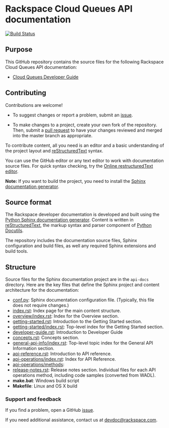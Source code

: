 # Rackspace Cloud Queues API documentation

[![Build Status](https://travis-ci.org/rackerlabs/docs-cloud-queues.svg?branch=master)](https://travis-ci.org/rackerlabs/docs-cloud-queues)


## Purpose

This GitHub repository contains the source files for the following Rackspace Cloud Queues API documentation:

* [Cloud Queues Developer Guide](https://developer.rackspace.com/docs/cloud-queues/v1/developer-guide/)

## Contributing

Contributions are welcome! 

* To suggest changes or report a problem, submit an [issue](https://github.com/rackerlabs/docs-cloud-queues/issues). 

* To make changes to a project, create your own fork of the repository. Then, submit a [pull 
request](https://github.com/rackerlabs/docs-cloud-queues/compare?expand=1) to have your changes reviewed 
and merged into the master branch as appropriate.

To contribute content, all you need is an editor and a 
basic understanding of the project layout and [reStructuredText](http://sphinx-doc.org/rest.html) syntax.

You can use the GitHub editor or any text editor to work with documentation source files. For quick syntax checking, try the 
[Online restructuredText editor](http://rst.ninjs.org/). 

**Note:** If you want to build the project, you need to install the [Sphinx documentation generator](http://www.sphinx-doc.org/en/stable/install.html). 

## Source format

The Rackspace developer documentation is developed and built using the [Python Sphinx documentation generator](http://sphinx-doc.org/). Content is 
written in [reStructuredText](http://sphinx-doc.org/rest.html), the markup syntax and parser component of 
[Python Docutils](http://docutils.sourceforge.net/index.html).

The repository includes the documentation source files, 
Sphinx configuration and build files, as well any required Sphinx 
extensions and build tools. 

## Structure

Source files for the Sphinx documentation project are in the ``api-docs`` directory. Here are the key files that define 
the Sphinx project and content architecture for the documentation: 

* [conf.py](https://github.com/rackerlabs/docs-cloud-queues/blob/master/api-docs/conf.py): Sphinx documentation configuration file. (Typically, this file does not require changes.)
* [index.rst](https://github.com/rackerlabs/docs-cloud-queues/blob/master/api-docs/index.rst): Index page for the main content structure.
* [overview/index.rst](https://github.com/rackerlabs/docs-cloud-queues/blob/master/api-docs/overview/index.rst): Index for the Overview section.
* [getting-started.rst](https://github.com/rackerlabs/docs-cloud-queues/blob/master/api-docs/getting-started.rst): Introduction to the Getting Started section. 
* [getting-started/index.rst](https://github.com/rackerlabs/docs-cloud-queues/blob/master/api-docs/getting-started/index.rst): Top-level index for the Getting Started section.
* [developer-guide.rst](https://github.com/rackerlabs/docs-cloud-queues/blob/master/api-docs/developer-guide.rst): Introduction to Developer Guide
* [concepts.rst](https://github.com/rackerlabs/docs-cloud-queues/blob/master/api-docs/concepts.rst): Concepts section.
* [general-api-info/index.rst](https://github.com/rackerlabs/docs-cloud-queues/blob/master/api-docs/general-api-info/index.rst): Top-level topic index for the General API Information section.
* [api-reference.rst](https://github.com/rackerlabs/docs-cloud-identity/blob/master/api-docs/api-reference.rst): Introduction to API reference.
* [api-operations/index.rst](https://github.com/rackerlabs/docs-cloud-queues/blob/master/api-docs/api-operations/index.rst): Index for API Reference.
* [api-operations/methods](https://github.com/rackerlabs/docs-cloud-queues/tree/master/api-docs/api-operations/methods): 
* [release-notes.rst](https://github.com/rackerlabs/docs-cloud-queues/blob/master/api-docs/release-notes.rst): Release notes section. 
Individual files for each API operations method, including code samples (converted from WADL).
* **make.bat**: Windows build script
* **Makefile**: Linux and OS X build

### Support and feedback

If you find a problem, open a GitHub [issue](https://github.com/rackerlabs/docs-cloud-queues/issues).

If you need additional assistance, contact us at [devdoc@rackspace.com](mailto:devdoc@rackspace.com).
